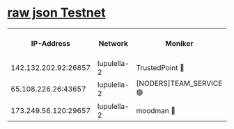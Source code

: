 [raw json Testnet](https://rpc-check.jaclalt.stavr.tech/jaclalt/rpc-jaclalt-result.json)
=

<table><tr><th>IP-Address</th><th>Network</th><th>Moniker</th><th>Latest Block Height</th><th>Earliest Block Height</th><th>Catching Up</th><th>Tx Index</th><th>Voting Power</th><th>Scan Time</th></tr><tr><td>142.132.202.92:26857</td><td>lupulella-2</td><td>TrustedPoint 🔴</td><td>7215033</td><td>6282001</td><td>False</td><td>off</td><td>400065</td><td>2024-03-21T23:20:45.779476405UTC</td></tr><tr><td>65.108.226.26:43657</td><td>lupulella-2</td><td>[NODERS]TEAM_SERVICE 🟢</td><td>7215033</td><td>6282001</td><td>False</td><td>on</td><td>0</td><td>2024-03-21T23:20:46.109397530UTC</td></tr><tr><td>173.249.56.120:29657</td><td>lupulella-2</td><td>moodman 🔴</td><td>7215033</td><td>7115033</td><td>False</td><td>off</td><td>1075134</td><td>2024-03-21T23:20:45.551791115UTC</td></tr></table>
